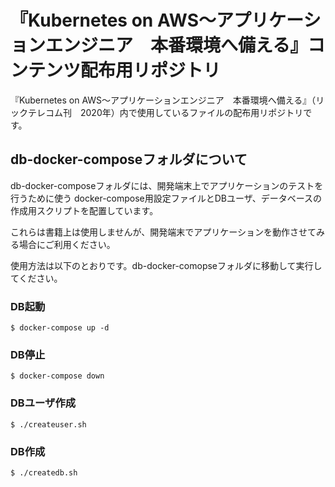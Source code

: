 # 『Kubernetes on AWS～アプリケーションエンジニア　本番環境へ備える』コンテンツ配布用リポジトリ
『Kubernetes on AWS～アプリケーションエンジニア　本番環境へ備える』（リックテレコム刊　2020年）内で使用しているファイルの配布用リポジトリです。

## db-docker-composeフォルダについて

db-docker-composeフォルダには、開発端末上でアプリケーションのテストを行うために使う
docker-compose用設定ファイルとDBユーザ、データベースの作成用スクリプトを配置しています。

これらは書籍上は使用しませんが、開発端末でアプリケーションを動作させてみる場合にご利用ください。

使用方法は以下のとおりです。db-docker-comopseフォルダに移動して実行してください。

### DB起動

```
$ docker-compose up -d
```

### DB停止

```
$ docker-compose down
```

### DBユーザ作成

```
$ ./createuser.sh
```

### DB作成

```
$ ./createdb.sh
```
